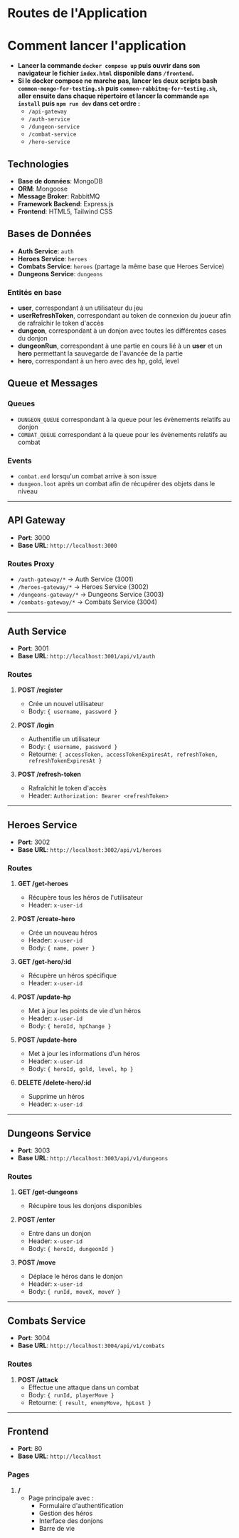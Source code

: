 # Routes de l'Application

# Comment lancer l'application
- **Lancer la commande `docker compose up` puis ouvrir dans son navigateur le fichier `index.html` disponible dans `/frontend`.**
- **Si le docker compose ne marche pas, lancer les deux scripts bash `common-mongo-for-testing.sh` puis `common-rabbitmq-for-testing.sh`, aller ensuite dans chaque répertoire et lancer la commande `npm install` puis `npm run dev` dans cet ordre :**
   - `/api-gateway`
   - `/auth-service`
   - `/dungeon-service`
   - `/combat-service`
   - `/hero-service`

## Technologies
- **Base de données**: MongoDB
- **ORM**: Mongoose
- **Message Broker**: RabbitMQ
- **Framework Backend**: Express.js
- **Frontend**: HTML5, Tailwind CSS

## Bases de Données
- **Auth Service**: `auth`
- **Heroes Service**: `heroes`
- **Combats Service**: `heroes` (partage la même base que Heroes Service)
- **Dungeons Service**: `dungeons`

### Entités en base
- **user**, correspondant à un utilisateur du jeu
- **userRefreshToken**, correspondant au token de connexion du joueur afin de rafraîchir le token d'accès
- **dungeon**, correspondant à un donjon avec toutes les différentes cases du donjon
- **dungeonRun**, correspondant à une partie en cours lié à un **user** et un **hero** permettant la sauvegarde de l'avancée de la partie
- **hero**, correspondant à un hero avec des hp, gold, level

## Queue et Messages
### Queues
- `DUNGEON_QUEUE` correspondant à la queue pour les évènements relatifs au donjon
- `COMBAT_QUEUE` correspondant à la queue pour les évènements relatifs au combat

### Events
- `combat.end` lorsqu'un combat arrive à son issue
- `dungeon.loot` après un combat afin de récupérer des objets dans le niveau

---

## API Gateway
- **Port**: 3000
- **Base URL**: `http://localhost:3000`

### Routes Proxy
- `/auth-gateway/*` -> Auth Service (3001)
- `/heroes-gateway/*` -> Heroes Service (3002)
- `/dungeons-gateway/*` -> Dungeons Service (3003)
- `/combats-gateway/*` -> Combats Service (3004)

---

## Auth Service
- **Port**: 3001
- **Base URL**: `http://localhost:3001/api/v1/auth`

### Routes
1. **POST /register**
   - Crée un nouvel utilisateur
   - Body: `{ username, password }`

2. **POST /login**
   - Authentifie un utilisateur
   - Body: `{ username, password }`
   - Retourne: `{ accessToken, accessTokenExpiresAt, refreshToken, refreshTokenExpiresAt }`

3. **POST /refresh-token**
   - Rafraîchit le token d'accès
   - Header: `Authorization: Bearer <refreshToken>`

---

## Heroes Service
- **Port**: 3002
- **Base URL**: `http://localhost:3002/api/v1/heroes`

### Routes
1. **GET /get-heroes**
   - Récupère tous les héros de l'utilisateur
   - Header: `x-user-id`

2. **POST /create-hero**
   - Crée un nouveau héros
   - Header: `x-user-id`
   - Body: `{ name, power }`

3. **GET /get-hero/:id**
   - Récupère un héros spécifique
   - Header: `x-user-id`

4. **POST /update-hp**
   - Met à jour les points de vie d'un héros
   - Header: `x-user-id`
   - Body: `{ heroId, hpChange }`

5. **POST /update-hero**
   - Met à jour les informations d'un héros
   - Header: `x-user-id`
   - Body: `{ heroId, gold, level, hp }`

6. **DELETE /delete-hero/:id**
   - Supprime un héros
   - Header: `x-user-id`

---

## Dungeons Service
- **Port**: 3003
- **Base URL**: `http://localhost:3003/api/v1/dungeons`

### Routes
1. **GET /get-dungeons**
   - Récupère tous les donjons disponibles

2. **POST /enter**
   - Entre dans un donjon
   - Header: `x-user-id`
   - Body: `{ heroId, dungeonId }`

3. **POST /move**
   - Déplace le héros dans le donjon
   - Header: `x-user-id`
   - Body: `{ runId, moveX, moveY }`

---

## Combats Service
- **Port**: 3004
- **Base URL**: `http://localhost:3004/api/v1/combats`

### Routes
1. **POST /attack**
   - Effectue une attaque dans un combat
   - Body: `{ runId, playerMove }`
   - Retourne: `{ result, enemyMove, hpLost }`

---

## Frontend
- **Port**: 80
- **Base URL**: `http://localhost`

### Pages
1. **/**
   - Page principale avec :
     - Formulaire d'authentification
     - Gestion des héros
     - Interface des donjons
     - Barre de vie
